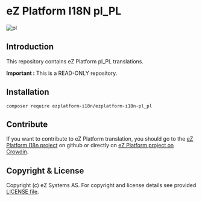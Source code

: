 # eZ Platform I18N pl_PL
![pl](https://cloud.githubusercontent.com/assets/1446466/22544463/19511376-e935-11e6-9555-c812a2c1e783.png)

## Introduction

This repository contains eZ Platform pl_PL translations.

**Important :** This is a READ-ONLY repository.

## Installation

    composer require ezplatform-i18n/ezplatform-i18n-pl_pl
    
## Contribute

If you want to contribute to eZ Platform translation, you should go to the [eZ Platform I18n project][ezplatform-i18n] 
on github or directly on [eZ Platform project on Crowdin][crowdin-ezplatform].

## Copyright & License

Copyright (c) eZ Systems AS. For copyright and license details see provided [LICENSE file][licence].
 
[ezplatform-i18n]: https://github.com/ezsystems/ezplatform-i18n
[crowdin-ezplatform]: https://crowdin.com/project/ezplatform
[licence]: https://github.com/ezsystems/ezplatform-i18n/blob/master/LICENCE

